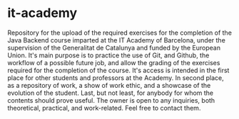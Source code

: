 # it-academy
Repository for the upload of the required exercises for the completion of the Java Backend course imparted at the IT Academy of Barcelona, under the supervision of the Generalitat de Catalunya and funded by the European Union.
It's main purpose is to practice the use of Git, and Github, the workflow of a possible future job, and allow the grading of the exercises required for the completion of the course.
It's access is intended in the first place for other students and professors at the Academy. In second place, as a repository of work, a show of work ethic, and a showcase of the evolution of the student. Last, but not least, for anybody for whom the contents should prove useful.
The owner is open to any inquiries, both theoretical, practical, and work-related. Feel free to contact them.
